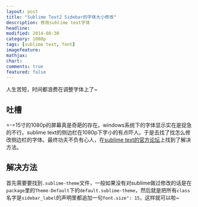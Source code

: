 ```yaml
---
layout: post
title: "Sublime Text2 Sidebar的字体大小修改"
description: 修改sublime text字体
headline: 
modified: 2014-08-30
category: 1080p
tags: [sublime text, font]
imagefeature: 
mathjax: 
chart: 
comments: true
featured: false
---
```


人生苦短，时间都浪费在调整字体上了~

## 吐槽

=-=15寸的1080p的屏幕真是奇葩的存在。windows系统下的字体显示实在是捉急的不行。sublime text的侧边栏在1080p下字小的有点吓人。于是去找了找怎么修改侧边栏的字体。最终功夫不负有心人，在[sublime text的官方论坛](http://www.sublimetext.com/forum/viewtopic.php?f=2&t=4799)上找到了解决方法。

## 解决方法

首先需要要找到`.sublime-theme`文件，一般如果没有对sublime做过修改的话是在`package`里的`Theme-Default`下的`default.sublime-theme`，然后就是把所有`class`名字是`sidebar_label`的声明里都追加一句`font.size": 15`，这样就可以啦~